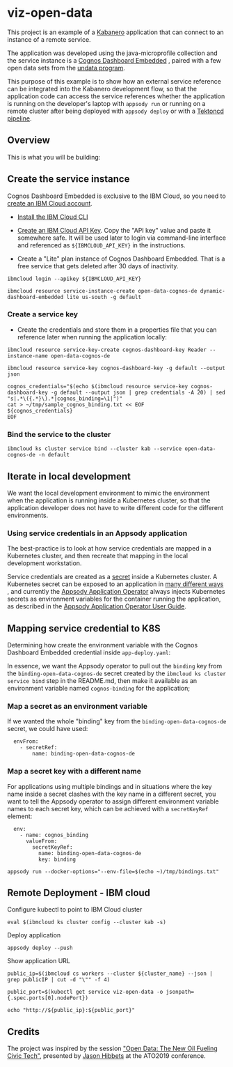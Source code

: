# viz-open-data

This project is an example of a [Kabanero](https://kabanero.io) application that can connect to an instance of a remote service.

The application was developed using the java-microprofile collection and the service instance is a [Cognos Dashboard Embedded](https://www.ibm.com/us-en/marketplace/cognos-dashboard-embedded) , paired with a few open data sets from the [undata program](http://data.un.org/).

This purpose of this example is to show how an external service reference can be integrated into the Kabanero development flow, so that the application code can access the service references whether the application is running on the developer's laptop with `appsody run` or running on a remote cluster after being deployed with `appsody deploy` or with a [Tektoncd pipeline](https://github.com/tektoncd).

## Overview

This is what you will be building:


 

## Create the service instance

Cognos Dashboard Embedded is exclusive to the IBM Cloud, so you need to [create an IBM Cloud account](https://cloud.ibm.com/registration).

- [Install the IBM Cloud CLI](https://cloud.ibm.com/docs/cli)

- [Create an IBM Cloud API Key](https://cloud.ibm.com/iam/apikeys). Copy the "API key" value and paste it somewhere safe. It will be used later to login via command-line interface and referenced as `${IBMCLOUD_API_KEY}` in the instructions. 

- Create a "Lite" plan instance of Cognos Dashboard Embedded. That is a free service that gets deleted after 30 days of inactivity.


```
ibmcloud login --apikey ${IBMCLOUD_API_KEY}
 
ibmcloud resource service-instance-create open-data-cognos-de dynamic-dashboard-embedded lite us-south -g default
```

### Create a service key

- Create the credentials and store them in a properties file that you can reference later when running the application locally:

```
ibmcloud resource service-key-create cognos-dashboard-key Reader --instance-name open-data-cognos-de 

ibmcloud resource service-key cognos-dashboard-key -g default --output json

cognos_credentials="$(echo $(ibmcloud resource service-key cognos-dashboard-key -g default --output json | grep credentials -A 20) | sed "s|.*\({.*}\).*|cognos_binding=\1|")"
cat > ~/tmp/sample_cognos_binding.txt << EOF
${cognos_credentials}
EOF
```

### Bind the service to the cluster

```
ibmcloud ks cluster service bind --cluster kab --service open-data-cognos-de -n default
```




## Iterate in local development

We want the local development environment to mimic the environment when the application is running inside a Kubernetes cluster, so that the application developer does not have to write different code for the different environments.

### Using service credentials in an Appsody application

The best-practice is to look at how service credentials are mapped in a Kubernetes cluster, and then recreate that mapping in the local development workstation.

Service credentials are created as a [secret](https://kubernetes.io/docs/concepts/configuration/secret/) inside a Kubernetes cluster. A Kubernetes secret can be exposed to an application in [many different ways](https://kubernetes.io/docs/concepts/configuration/secret/#using-secrets) , and currently the [Appsody Application Operator](https://github.com/appsody/appsody-operator) always injects Kubernetes secrets as environment variables for the container running the application, as described in the [Appsody Application Operator User Guide](https://github.com/appsody/appsody-operator/blob/master/doc/user-guide.md).

## Mapping service credential to K8S

Determining how create the environment variable with the Cognos Dashboard Embedded credential inside `app-deploy.yaml`:

In essence, we want the Appsody operator to pull out the `binding` key from the `binding-open-data-cognos-de` secret created by the `ibmcloud ks cluster service bind` step in the README.md, then make it available as an environment variable named `cognos-binding` for the application;

### Map a secret as an environment variable

If we wanted the whole "binding" key from the `binding-open-data-cognos-de` secret, we could have used:

```
  envFrom:
    - secretRef:
        name: binding-open-data-cognos-de
```

### Map a secret key with a different name

For applications using multiple bindings and in situations where the key name inside a secret clashes with the key name in a different secret, you want to tell the Appsody operator to assign different environment variable names to each secret key, which can be achieved with a `secretKeyRef` element: 

```
  env:
    - name: cognos_binding
      valueFrom:
        secretKeyRef:
          name: binding-open-data-cognos-de
          key: binding
```




```
appsody run --docker-options="--env-file=$(echo ~)/tmp/bindings.txt"
```



## Remote Deployment - IBM cloud



Configure kubectl to point to IBM Cloud cluster

```
eval $(ibmcloud ks cluster config --cluster kab -s)
```


 

Deploy application

```
appsody deploy --push
```


Show application URL

```
public_ip=$(ibmcloud cs workers --cluster ${cluster_name} --json | grep publicIP | cut -d "\"" -f 4)

public_port=$(kubectl get service viz-open-data -o jsonpath={.spec.ports[0].nodePort})

echo "http://${public_ip}:${public_port}"

```


## Credits

The project was inspired by the session ["Open Data: The New Oil Fueling Civic Tech"](https://allthingsopen.org/talk/open-data-the-new-oil-fueling-civic-tech/), presented by [Jason Hibbets](https://twitter.com/jhibbets) at the ATO2019 conference.